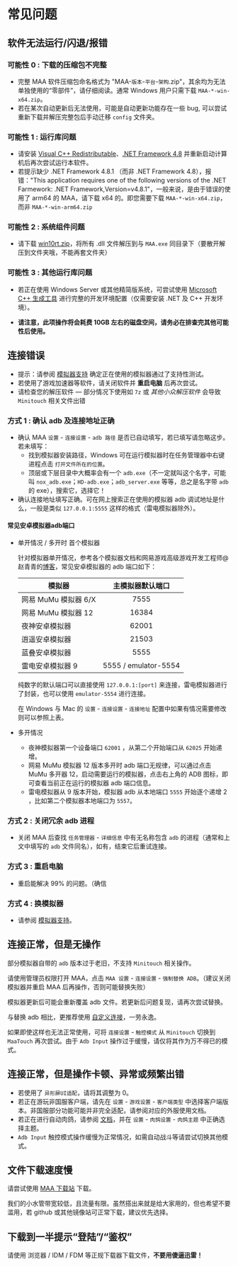 # 常见问题

## 软件无法运行/闪退/报错

### 可能性 0 : 下载的压缩包不完整

- 完整 MAA 软件压缩包命名格式为 "MAA-`版本`-`平台`-`架构`.zip"，其余均为无法单独使用的“零部件”，请仔细阅读。通常 Windows 用户只需下载 `MAA-*-win-x64.zip`。
- 若在某次自动更新后无法使用，可能是自动更新功能存在一些 bug, 可以尝试重新下载并解压完整包后手动迁移 `config` 文件夹。

### 可能性 1 : 运行库问题

- 请安装 [Visual C++ Redistributable](https://docs.microsoft.com/zh-CN/cpp/windows/latest-supported-vc-redist?view=msvc-160#visual-studio-2015-2017-2019-and-2022)、[.NET Framework 4.8](https://dotnet.microsoft.com/download/dotnet-framework/net48) 并重新启动计算机后再次尝试运行本软件。
- 若提示缺少 .NET Framework 4.8.1 （而非 .NET Framework 4.8），报错："This application requires one of the following versions of the .NET Farmework: .NET Framework,Version=v4.8.1"，一般来说，是由于错误的使用了 arm64 的 MAA，请下载 x64 的。即您需要下载 `MAA-*-win-x64.zip`，而非 `MAA-*-win-arm64.zip`

### 可能性 2 : 系统组件问题

- 请下载 [win10rt.zip](https://ota.maa.plus/MaaAssistantArknights/api/binaries/win10rt.zip)，将所有 .dll 文件解压到与 `MAA.exe` 同目录下（要散开解压到文件夹哦，不能再套文件夹）

### 可能性 3 : 其他运行库问题

- 若正在使用 Windows Server 或其他精简版系统，可尝试使用 [Microsoft C++ 生成工具](https://visualstudio.microsoft.com/zh-hans/visual-cpp-build-tools/) 进行完整的开发环境配置（仅需要安装 .NET 及 C++ 开发环境）。

- **请注意，此项操作将会耗费 10GB 左右的磁盘空间，请务必在排查完其他可能性后使用。**

## 连接错误

- 提示：请参阅 [模拟器支持](1.3-模拟器支持.md) 确定正在使用的模拟器通过了支持性测试。
- 若使用了游戏加速器等软件，请关闭软件并 **重启电脑** 后再次尝试。
- 请检查您的解压软件 — 部分情况下使用如 `7z` 或 _其他小众解压软件_ 会导致 `Minitouch` 相关文件出错

### 方式 1 : 确认 adb 及连接地址正确

- 确认 MAA `设置` - `连接设置` - `adb 路径` 是否已自动填写，若已填写请忽略这步。若未填写：
  - 找到模拟器安装路径，Windows 可在运行模拟器时在任务管理器中右键进程点击 `打开文件所在的位置`。
  - 顶层或下层目录中大概率会有一个 `adb.exe`（不一定就叫这个名字，可能叫 `nox_adb.exe`；`HD-adb.exe`；`adb_server.exe` 等等，总之是名字带 `adb` 的 exe），搜索它，选择它！
- 确认连接地址填写正确。可在网上搜索正在使用的模拟器 adb 调试地址是什么，一般是类似 `127.0.0.1:5555` 这样的格式（雷电模拟器除外）。

#### 常见安卓模拟器adb端口

- 单开情况 / 多开时 首个模拟器

  针对模拟器单开情况，参考各个模拟器文档和网易游戏高级游戏开发工程师@赵青青的[博客](https://www.cnblogs.com/zhaoqingqing/p/15238464.html)，常见安卓模拟器的 adb 端口如下：

    |模拟器|主模拟器默认端口|
    |-|:-:|
    |网易 MuMu 模拟器 6/X|7555|
    |网易 MuMu 模拟器 12|16384|
    |夜神安卓模拟器|62001|
    |逍遥安卓模拟器|21503|
    |蓝叠安卓模拟器|5555|
    |雷电安卓模拟器 9|5555 / emulator-5554|

    纯数字的默认端口可以直接使用 `127.0.0.1:[port]` 来连接，雷电模拟器进行了封装，也可以使用 `emulator-5554` 进行连接。

    在 Windows 与 Mac 的 `设置` - `连接设置` - `连接地址` 配置中如果有情况需要修改则可以参照上表。

- 多开情况

  - 夜神模拟器第一个设备端口 `62001` ，从第二个开始端口从 `62025` 开始递增。
  - 网易 MuMu 模拟器 12 版本多开时 adb 端口无规律，可以通过点击 MuMu 多开器 12，启动需要运行的模拟器，点击右上角的 ADB 图标，即可查看当前正在运行的模拟器 adb 端口信息。
  - 雷电模拟器从 9 版本开始，模拟器 adb 从本地端口 `5555` 开始逐个递增 2 ，比如第二个模拟器本地端口为 `5557`。

### 方式 2 : 关闭冗余 adb 进程

- 关闭 MAA 后查找 `任务管理器` - `详细信息` 中有无名称包含 `adb` 的进程（通常和上文中填写的 `adb` 文件同名），如有，结束它后重试连接。

### 方式 3 : 重启电脑

- 重启能解决 99% 的问题。（确信

### 方式 4 : 换模拟器

- 请参阅 [模拟器支持](1.3-模拟器支持.md)。

## 连接正常，但是无操作

部分模拟器自带的 `adb` 版本过于老旧，不支持 `Minitouch` 相关操作。<br>

请使用管理员权限打开 MAA，点击 `MAA 设置` - `连接设置` - `强制替换 ADB`。（建议关闭模拟器并重启 MAA 后再操作，否则可能替换失败）<br>

模拟器更新后可能会重新覆盖 adb 文件。若更新后问题复现，请再次尝试替换。<br>

与替换 adb 相比，更推荐使用 [自定义连接](1.1-详细介绍.md#自定义连接)，一劳永逸。<br>

如果即使这样也无法正常使用，可将 `连接设置` - `触控模式` 从 `Minitouch` 切换到 `MaaTouch` 再次尝试。由于 `Adb Input` 操作过于缓慢，请仅将其作为万不得已的模式。

## 连接正常，但是操作卡顿、异常或频繁出错

- 若使用了 `异形屏UI适配`，请将其调整为 0。
- 若正在游玩非国服客户端，请先在 `设置` - `游戏设置` - `客户端类型` 中选择客户端版本。非国服部分功能可能并非完全适配，请参阅对应的外服使用文档。
- 若正在进行自动肉鸽，请参阅 [文档](1.1-详细介绍.md#一键长草：自动肉鸽)，并在 `设置` - `肉鸽设置` - `肉鸽主题` 中正确选择主题。
- `Adb Input` 触控模式操作缓慢为正常情况，如需自动战斗等请尝试切换其他模式。

## 文件下载速度慢

请尝试使用 [MAA 下载站](https://ota.maa.plus/MaaAssistantArknights/MaaRelease/releases/download/) 下载。<br>

我们的小水管带宽较低，且流量有限。虽然搭出来就是给大家用的，但也希望不要滥用，若 github 或其他镜像站可正常下载，建议优先选择。

## 下载到一半提示“登陆”/“鉴权”

请使用 浏览器 / IDM / FDM 等正规下载器下载文件，**不要用傻逼迅雷！**
